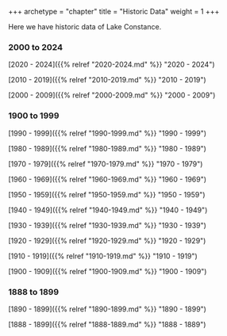+++
archetype = "chapter"
title = "Historic Data"
weight = 1
+++

Here we have historic data of Lake Constance.

### 2000 to 2024

[2020 - 2024]({{% relref "2020-2024.md" %}} "2020 - 2024")

[2010 - 2019]({{% relref "2010-2019.md" %}} "2010 - 2019")

[2000 - 2009]({{% relref "2000-2009.md" %}} "2000 - 2009")

### 1900 to 1999

[1990 - 1999]({{% relref "1990-1999.md" %}} "1990 - 1999")

[1980 - 1989]({{% relref "1980-1989.md" %}} "1980 - 1989")

[1970 - 1979]({{% relref "1970-1979.md" %}} "1970 - 1979")

[1960 - 1969]({{% relref "1960-1969.md" %}} "1960 - 1969")

[1950 - 1959]({{% relref "1950-1959.md" %}} "1950 - 1959")

[1940 - 1949]({{% relref "1940-1949.md" %}} "1940 - 1949")

[1930 - 1939]({{% relref "1930-1939.md" %}} "1930 - 1939")

[1920 - 1929]({{% relref "1920-1929.md" %}} "1920 - 1929")

[1910 - 1919]({{% relref "1910-1919.md" %}} "1910 - 1919")

[1900 - 1909]({{% relref "1900-1909.md" %}} "1900 - 1909")

### 1888 to 1899

[1890 - 1899]({{% relref "1890-1899.md" %}} "1890 - 1899")

[1888 - 1899]({{% relref "1888-1889.md" %}} "1888 - 1889")